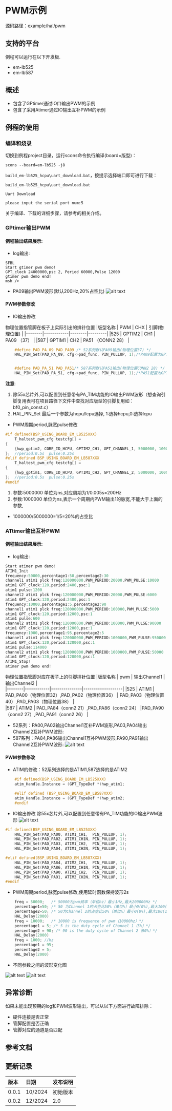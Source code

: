 # PWM示例
源码路径：example/hal/pwm
## 支持的平台
例程可以运行在以下开发板.
* em-lb525
* em-lb587
## 概述
* 包含了GPtimer通过IO口输出PWM的示例
* 包含了采用Atimer通过IO输出互补PWM的示例


## 例程的使用
### 编译和烧录
切换到例程project目录，运行scons命令执行编译(board=版型)：
```
scons --board=em-lb525 -j8
```
`build_em-lb525_hcpu\uart_download.bat`，按提示选择端口即可进行下载：

```
build_em-lb525_hcpu\uart_download.bat

Uart Download

please input the serial port num:5
```

关于编译、下载的详细步骤，请参考[](/quickstart/get-started.md)的相关介绍。
### GPtimer输出PWM
#### 例程输出结果展示:
* log输出:
```
SFBL
Start gtimer pwm demo!
GPT_clock 24000000,psc 2, Period 60000,Pulse 12000
gtimer pwm demo end!
msh />
```
* PA09输出PWM波形(默认200Hz,20%占空比)
![alt text](assets/gptimer_pwm.jpg)
#### PWM参数修改
* IO输出修改

物理位置指管脚在板子上实际引出的排针位置
|版型名称  | PWM       | CHX     |   引脚(物理位置)  |
|--------|------------|--------|---------|
|525    | GPTIM2     | CH1    |    PA09 （37）     |
|587  | GPTIM1     | CH2  |      PA51    （CONN2 28）    |
```c
    #define PAD_PA_09 PAD_PA09 /* 52系列默认PA09输出(物理位置37) */
    HAL_PIN_Set(PAD_PA_09, cfg->pad_func, PIN_PULLUP, 1);/*PA09配置为GPTIM2_CH1功能*/


    #define PAD_PA_51 PAD_PA51/* 587系列默认PA51输出(物理位置CONN2 28) */
    HAL_PIN_Set(PAD_PA_51, cfg->pad_func, PIN_PULLUP, 1);/*PA51配置为GPTIM1_CH2功能*/
```
**注意**: 
1. 除55x芯片外,可以配置到任意带有PA_TIM功能的IO输出PWM波形（想查询引脚复用表可在项目路径下文件中查找对应版型的引脚复用如：bf0_pin_const.c）
2.  HAL_PIN_Set 最后一个参数为hcpu/lcpu选择, 1:选择hcpu,0:选择lcpu 
* PWM周期period,脉宽pulse修改

```c
#if defined(BSP_USING_BOARD_EM_LB525XXX)
    T_haltest_pwm_cfg testcfg[] =
{
    {hwp_gptim2, CORE_ID_HCPU, GPTIM2_CH1, GPT_CHANNEL_1, 5000000, 1000000, 0},
};  //period:0.5s  pulse:0.25s
#elif defined BSP_USING_BOARD_EM_LB587XXX
    T_haltest_pwm_cfg testcfg[] =
{
    {hwp_gptim1, CORE_ID_HCPU, GPTIM1_CH2, GPT_CHANNEL_2, 5000000, 1000000, 0},
};  //period:0.5s  pulse:0.25s
#endif
```
1. 参数:5000000 单位为ns,对应周期为1/0.005s=200Hz
2.  参数:1000000 单位为ns,表示一个周期内PWM输出1的脉宽,不能大于上面的参数,
- 1000000/5000000=1/5=20%的占空比
### ATtimer输出互补PWM
#### 例程输出结果展示:
* log输出:
```c
Start atimer pwm demo!
ATIM1_Init
frequency:50000,percentage1:50,percentage2:30
channel1 atim1 plck freq:120000000,PWM_PERIOD:20000,PWM_PULSE:10000
atim1 GPT_clock:120,period:2400,psc:1
atim1 pulse:1200
channel2 atim1 plck freq:120000000,PWM_PERIOD:20000,PWM_PULSE:6000
atim1 GPT_clock:120,period:2400,psc:1
frequency:10000,percentage1:5,percentage2:90
channel1 atim1 plck freq:120000000,PWM_PERIOD:100000,PWM_PULSE:5000
atim1 GPT_clock:120,period:12000,psc:1
atim1 pulse:600
channel2 atim1 plck freq:120000000,PWM_PERIOD:100000,PWM_PULSE:90000
atim1 GPT_clock:120,period:12000,psc:1
frequency:1000,percentage1:95,percentage2:5
channel1 atim1 plck freq:120000000,PWM_PERIOD:1000000,PWM_PULSE:950000
atim1 GPT_clock:120,period:120000,psc:1
atim1 pulse:114000
channel2 atim1 plck freq:120000000,PWM_PERIOD:1000000,PWM_PULSE:50000
atim1 GPT_clock:120,period:120000,psc:1
ATIM1_Stop!
atimer pwm demo end!
```
物理位置指管脚对应在板子上的引脚排针位置
|版型名称  | pwm       | 输出Channel1     | 输出Channel2   |    
|--------|------------|---------------|-------------------|
|525    | ATIM1     | PAD_PA00（物理位置32）,PAD_PA02（物理位置36）   | PAD_PA03（物理位置40）,PAD_PA03（物理位置38）    |   
|587  | ATIM2     | PAD_PA84（conn2 21）,PAD_PA86（conn2 24） |PAD_PA90（conn2 27）,PAD_PA91（conn2 26）  |
* 52系列：PA00,PA02输出Channel1互补PWM波形,PA03,PA04输出Channel2互补PWM波形:
* 587系列：PA84,PA86输出Channel1互补PWM波形,PA90,PA91输出Channel2互补PWM波形:
![alt text](assets/atimer_ch1_ch2_pwm-1.jpg)
#### PWM参数修改
* ATIM的修改：52系列选择的是ATIM1,587选择的是ATIM2
```c
    #if defined(BSP_USING_BOARD_EM_LB525XXX)
    atim_Handle.Instance = (GPT_TypeDef *)hwp_atim1;

    #elif defined (BSP_USING_BOARD_EM_LB587XXX)
    atim_Handle.Instance = (GPT_TypeDef *)hwp_atim2;
    #endif
```
* IO输出修改
除55x芯片外,可以配置到任意带有PA_TIM功能的IO输出PWM波形
![alt text](assets/image-1.png)
```c
#if defined(BSP_USING_BOARD_EM_LB525XXX)
	HAL_PIN_Set(PAD_PA00, ATIM1_CH1,  PIN_PULLUP, 1);
    HAL_PIN_Set(PAD_PA02, ATIM1_CH1N, PIN_PULLUP, 1);
    HAL_PIN_Set(PAD_PA03, ATIM1_CH2,  PIN_PULLUP, 1);
    HAL_PIN_Set(PAD_PA04, ATIM1_CH2N, PIN_PULLUP, 1);

#elif defined(BSP_USING_BOARD_EM_LB587XXX)
    HAL_PIN_Set(PAD_PA84, ATIM2_CH1,  PIN_PULLUP, 1);
    HAL_PIN_Set(PAD_PA86, ATIM2_CH1N, PIN_PULLUP, 1);
    HAL_PIN_Set(PAD_PA90, ATIM2_CH2,  PIN_PULLUP, 1);
    HAL_PIN_Set(PAD_PA91, ATIM2_CH2N, PIN_PULLUP, 1);
#endif
```
* PWM周期period,脉宽pulse修改,使用延时函数保持波形2s
```c
    freq = 50000;   /* 50000为pwm频率（单位hz）最小1Hz,最大200000Hz */
    percentage1=50; /* 50 为Channel 1的占空比50%（单位%）最小0(0%),最大100(100%)*/
    percentage2=50; /* 50为Channel 2的占空比50%（单位%）最小0(0%),最大100(100%)*/
    HAL_Delay(2000)
    freq = 10000;   /* 10000 is frequence of pwm（10000hz）*/
    percentage1 = 5; /* 5 is the duty cycle of Channel 1（5%）*/
    percentage2 = 90; /* 90 is the duty cycle of Channel 2（90%）*/
    HAL_Delay(2000)
    freq = 1000; //hz
    percentage1 = 95;
    percentage2 = 5;
    HAL_Delay(2000)
```
* 不同参数之间的波形变化图

![alt text](./assets/change1.png)
![alt text](./assets/change2.png)


## 异常诊断
如果未能出现预期的log和PWM波形输出，可以从以下方面进行故障排除：
* 硬件连接是否正常
* 管脚配置是否正确 
* 管脚对应的通道是否匹配 

## 参考文档

## 更新记录
|版本 |日期   |发布说明 |
|:---|:---|:---|
|0.0.1 |10/2024 |初始版本 |
|0.0.2 |12/2024 |2.0 |
```